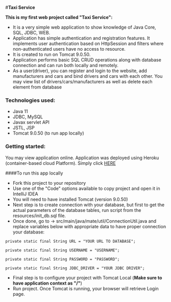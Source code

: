 #**Taxi Service**


**This is my first web project called "Taxi Service":**

- It is a very simple web application to show knowledge of Java Core, SQL, JDBC, WEB.
- Application has simple authentication and registration features. 
It implements user authentication based on HttpSession and filters
where non-authenticated users have no access to resource. 
- It is created to run on Tomcat 9.0.50. 
- Application performs basic SQL CRUD operations along with database connection and can run both locally 
and remotely.
- As a user(driver), you can register and login to the website, add manufacturers and cars and bind drivers
and cars with each other. You may view list of drivers/cars/manufacturers
as well as delete each element from database


### **Technologies used:**
- Java 11
- JDBC, MySQL
- Javax servlet API
- JSTL, JSP
- Tomcat 9.0.50 (to run app locally)

### **Getting started:**

You may view application online. Application was deployed using Heroku (container-based cloud Platform).
Simply click [HERE](https://taxi-app-heroku-first-project.herokuapp.com)


####To run this app locally

- Fork this project to your repository
- Use one of the "Code" options available to copy project and open it in IntelliJ IDEA
- You will need to have installed Tomcat (version 9.0.50)
- Next step is to create connection with your database, but first to get the actual parameters of the database tables,
  run script from the resources/init_db.sql file.
- Once done, go to  -> src/main/java/mate/util/ConnectionUtil.java and replace variables below with appropriate data
  to have proper connection your database:

`private static final String URL = "YOUR URL TO DATABASE";`

`private static final String USERNAME = "USERNAME";`

`private static final String PASSWORD = "PASSWORD";`

`private static final String JDBC_DRIVER = "YOUR JDBC DRIVER";`

- Final step is to configure your project with Tomcat Local (**Make sure to have application context as "/"**)
- Run project. Once Tomcat is running, your browser will retrieve Login page.
